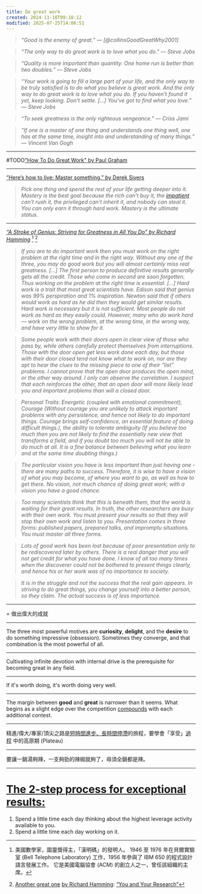 ```yaml
---
title: Do great work
created: 2024-11-18T09:18:12
modified: 2025-07-25T14:06:51
---
```


> _“Good is the enemy of great.” — [@collinsGoodGreatWhy2001]_

> _“The only way to do great work is to love what you do.” — Steve Jobs_

> _“Quality is more important than quantity. One home run is better than two doubles.” — Steve Jobs_

> _“Your work is going to fill a large part of your life, and the only way to be truly satisfied is to do what you believe is great work. And the only way to do great work is to love what you do. If you haven't found it yet, keep looking. Don't settle. […] You've got to find what you love.” — Steve Jobs_

> _“To seek greatness is the only righteous vengeance.” — Criss Jami_

> _“If one is a master of one thing and understands one thing well, one has at the same time, insight into and understanding of many things.” — Vincent Van Gogh_

---

#TODO["How To Do Great Work" by Paul Graham](https://paulgraham.com/greatwork.html)

---

[“Here’s how to live: Master something.” by Derek Sivers](https://sive.rs/htl08)

> _Pick one thing and spend the rest of your life getting deeper into it. Mastery is the best goal because the rich can't buy it, the [impatient](a-man-who-is-a-master-of-patience-is-master-of-everything-else.md) can't rush it, the privileged can't inherit it, and nobody can steal it. You can only earn it through hard work. Mastery is the ultimate status._

---

 _[“A Stroke of Genius: Striving for Greatness in All You Do” by Richard Hamming](https://www.mccurley.org/advice/hamming_advice.html)_ [^1] [^2]

> _If you are to do important work then you must work on the right problem at the right time and in the right way. Without any one of the three, you may do good work but you will almost certainly miss real greatness. […] The first person to produce definitive results generally gets all the credit. Those who come in second are soon forgotten. Thus working on the problem at the right time is essential. […] Hard work is a trait that most great scientists have. Edison said that genius was 99% perspiration and 1% inspiration. Newton said that if others would work as hard as he did then they would get similar results. Hard work is necessary but it is not sufficient. Most people do not work as hard as they easily could. However, many who do work hard — work on the wrong problem, at the wrong time, in the wrong way, and have very little to show for it._

> _Some people work with their doors open in clear view of those who pass by, while others carefully protect themselves from interruptions. Those with the door open get less work done each day, but those with their door closed tend not know what to work on, nor are they apt to hear the clues to the missing piece to one of their “list” problems. I cannot prove that the open door produces the open mind, or the other way around. I only can observe the correlation. I suspect that each reinforces the other, that an open door will more likely lead you and important problems than will a closed door._

> _Personal Traits: Energetic (coupled with emotional commitment), Courage (Without courage you are unlikely to attack important problems with any persistence, and hence not likely to do important things. Courage brings self-confidence, an essential feature of doing difficult things.), the ability to tolerate ambiguity (If you believe too much then you are not likely to find the essentially new view that transforms a field, and if you doubt too much you will not be able to do much at all. It is a fine balance between believing what you learn and at the same time doubting things.)_

> _The particular vision you have is less important than just having one - there are many paths to success. Therefore, it is wise to have a vision of what you may become, of where you want to go, as well as how to get there. No vision, not much chance of doing great work; with a vision you have a good chance._

> _Too many scientists think that this is beneath them, that the world is waiting for their great results. In truth, the other researchers are busy with their own work. You must present your results so that they will stop their own work and listen to you. Presentation comes in three forms: published papers, prepared talks, and impromptu situations. You must master all three forms._

> _Lots of good work has been lost because of poor presentation only to be rediscovered later by others. There is a real danger that you will not get credit for what you have done. I know of all too many times when the discoverer could not be bothered to present things clearly, and hence his or her work was of no importance to society._

> _It is in the struggle and not the success that the real gain appears. In striving to do great things, you change yourself into a better person, so they claim. The actual success is of less importance._

---

= 做出偉大的成就

---

The three most powerful motives are **curiosity**, **delight**, and the **desire** to do something impressive (obsession). Sometimes they converge, and that combination is the most powerful of all.

---

Cultivating infinite devotion with internal drive is the prerequisite for becoming great in any field.

---

If it's worth doing, it's worth doing very well.

---

The margin between **good** and **great** is narrower than it seems. What begins as a slight edge over the competition [compounds](The%20Compounding%20Effect.md) with each additional contest.

---

精進/偉大/專家/頂尖之路是<u>短時間進步、長時間停滯</u>的旅程，要學會「享受」[過程](Journey%20over%20destination.md) 中的高原期 (Plateau)

---

要讓一鍋湯夠辣，一支夠勁的辣椒就夠了，毋須全鍋都是辣。

---

# [The 2-step process for exceptional results:](https://jamesclear.com/3-2-1/april-10-2025)

1. Spend a little time each day thinking about the highest leverage activity available to you.
2. Spend a little time each day working on it.

[^1]: 美國數學家，圖靈獎得主，「漢明碼」的發明人。 1946 至 1976 年在貝爾實驗室 (Bell Telephone Laboratory) 工作，1956 年參與了 IBM 650 的程式設計語言發展工作。 它是美國電腦協會 (ACM) 的創立人之一，曾任該組織的主席。
[^2]: [Another great one](https://www.youtube.com/watch?v=a1zDuOPkMSw) [by Richard Hamming](https://www.essra.org.cn/view-1000-3224.aspx): [“You and Your Research”](https://www.cs.virginia.edu/~robins/YouAndYourResearch.html)
